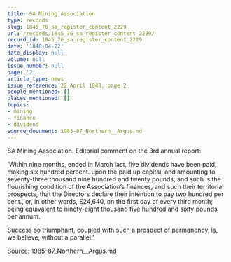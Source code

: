 ```yaml
---
title: SA Mining Association
type: records
slug: 1845_76_sa_register_content_2229
url: /records/1845_76_sa_register_content_2229/
record_id: 1845_76_sa_register_content_2229
date: '1848-04-22'
date_display: null
volume: null
issue_number: null
page: '2'
article_type: news
issue_reference: 22 April 1848, page 2
people_mentioned: []
places_mentioned: []
topics:
- mining
- finance
- dividend
source_document: 1985-87_Northern__Argus.md
---
```


SA Mining Association.  Editorial comment on the 3rd annual report:

‘Within nine months, ended in March last, five dividends have been paid, making six hundred percent. upon the paid up capital, and amounting to seventy-three thousand nine hundred and twenty pounds; and such is the flourishing condition of the Association’s finances, and such their territorial prospects, that the Directors declare their intention to pay two hundred per cent., or, in other words, £24,640, on the first day of every third month; being equivalent to ninety-eight thousand five hundred and sixty pounds per annum.

Success so triumphant, coupled with such a prospect of permanency, is, we believe, without a parallel.’

Source: [1985-87_Northern__Argus.md](/downloads/markdown/1985-87_Northern__Argus.md)
